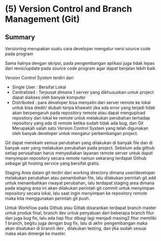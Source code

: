 
# (5) Version Control and Branch Management (Git)




## Summary

Versioning merupakan suatu cara developer mengatur versi source code pada program

Sama halnya dengan skripsi, pada pengembangan aplikasi juga tidak lepas dari revisi/update pada source code program agar dapat berjalan lebih baik

Version Control System terdiri dari 
* Single User : Bersifat Lokal
* Centralized : Terpusat dimana 1 server yang dikhususkan untuk project dapat diakses oleh banyak komputer
* Distributed : para developer bisa menyalin dari server remote ke lokal untuk bisa diedit/ diubah tanpa khawatir jika ada error yang terjadi tidak akan berpengaruh pada repository remote atau dapat mengupload repository dari lokal ke remote untuk melakukan perubahan terhadap repository yang ada di remote ketika sudah tidak ada bug, dan Git Merupakah salah satu Version Control System yang telah digunakan oleh banyak developer untuk mengatur perkembangan project.

Git dapat merekam semua perubahan yang dilakukan di banyak file dan di banyak user yang melakukan perubahan pada project. Sebelum ada github setiap perusahaan harus menyediakan layanan remote server untuk dapat menyimpan repository secara remote namun sekarang terdapat Github sebagai git hosting service yang bersifat gratis.

Staging Area dalam git terdiri dari working directory dimana user/developer melakukan perubahan atau penambahan file, lalu dilakukan perintah git add untuk menambahkan riwayat perubahan, lalu terdapat staging area dimana pada staging area ini akan dilakukan perintah git commit untuk menyimpan repository secara lokal, lalu saat ingin menyimpan ke repository remote maka kita menggunakan perintah git push.  

Untuk Workflow pada Github atau Gitlab disarankan terdapat branch master untuk produk final, branch dev untuk penyatuan dari beberapa branch fitur dan juga bug fix, lalu ada tiap fitur dibagi lagi menjadi masing2 fitur memiliki 1 branch, begitu juga dengan bug fix, lalu di akhir pengembangan maka akan disatukan di branch dev , dilakukan testing, dan jika sudah sesuai maka akan dimerge ke master.